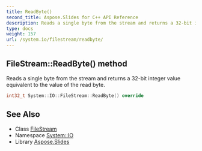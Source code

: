 ```yaml
---
title: ReadByte()
second_title: Aspose.Slides for C++ API Reference
description: Reads a single byte from the stream and returns a 32-bit integer value equivalent to the value of the read byte.
type: docs
weight: 157
url: /system.io/filestream/readbyte/
---
```

## FileStream::ReadByte() method


Reads a single byte from the stream and returns a 32-bit integer value equivalent to the value of the read byte.

```cpp
int32_t System::IO::FileStream::ReadByte() override
```

## See Also

* Class [FileStream](../)
* Namespace [System::IO](../../)
* Library [Aspose.Slides](../../../)